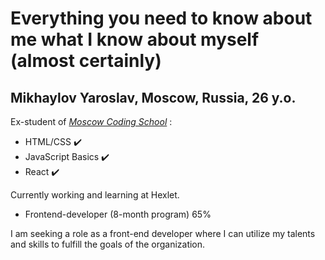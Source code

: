# Everything you need to know about me what I know about myself (almost certainly)

## Mikhaylov Yaroslav, Moscow, Russia, 26 y.o.

Ex-student of [_Moscow Coding School_](https://moscoding.ru/) :
* HTML/CSS ✔️
* JavaScript Basics ✔️
* React ✔️

Currently working and learning at Hexlet.
* Frontend-developer (8-month program) 65%

I am seeking a role as a front-end developer where I can utilize my talents and skills to fulfill the goals of the organization.
